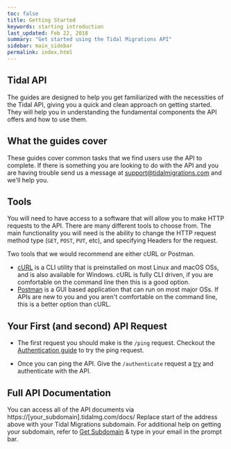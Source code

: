```yaml
---
toc: false
title: Getting Started
keywords: starting introduction
last_updated: Feb 22, 2018
summary: "Get started using the Tidal Migrations API"
sidebar: main_sidebar
permalink: index.html
---
```


## Tidal API

The guides are designed to help you get familiarized with the necessities of the Tidal API, giving you a quick and clean approach on getting started.
They will help you in understanding the fundamental components the API offers and how to use them.


## What the guides cover

These guides cover common tasks that we find users use the API to complete. If there is something you are looking to do with the API and you are having trouble send us a message at support@tidalmigrations.com and we'll help you.

## Tools

You will need to have access to a software that will allow you to make HTTP requests to the API. There are many different tools to choose from. The main functionality you will need is the ability to change the HTTP request method type (`GET`, `POST`, `PUT`, etc), and specifying Headers for the request.

Two tools that we would recommend are either cURL or Postman.

- [cURL](https://curl.haxx.se/download.html) is a CLI utility that is preinstalled on most Linux and macOS OSs, and is also available for Windows. cURL is fully CLI driven, if you are comfortable on the command line then this is a good option.
- [Postman](https://www.getpostman.com/docs/v6/postman/launching_postman/installation_and_updates) is a GUI based application that can run on most major OSs. If APIs are new to you and you aren't comfortable on the command line, this is a better option than cURL.

## Your First (and second) API Request

- The first request you should make is the `/ping` request. Checkout the [Authentication guide](authenticate.html/#ping) to try the ping request.

- Once you can ping the API. Give the `/authenticate` request a [try](authenticate.html/#getaccess) and authenticate with the API.

## Full API Documentation

You can access all of the API documents via https://[your_subdomain].tidalmg.com/docs/ 
Replace start of the address above with your Tidal Migrations subdomain.
For additional help on getting your subdomain, refer to [Get Subdomain](https://app.tidalmg.com/?login) & type in your email in the prompt bar.
